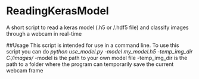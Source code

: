 # ReadingKerasModel
A short script to read a keras model (.h5 or /.hdf5 file) and classify images through a webcam in real-time

##Usage
This script is intended for use in a command line. To use this script you can do *python use_model.py -model my_model.h5 -temp_img_dir C:/images/*
-model is the path to your own model file
-temp_img_dir is the path to a folder where the program can temporarily save the current webcam frame
